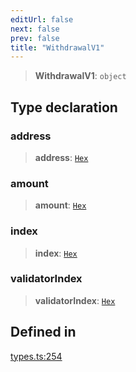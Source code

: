 ```yaml
---
editUrl: false
next: false
prev: false
title: "WithdrawalV1"
---
```


> **WithdrawalV1**: `object`

## Type declaration

### address

> **address**: [`Hex`](/reference/tevm/utils/type-aliases/hex/)

### amount

> **amount**: [`Hex`](/reference/tevm/utils/type-aliases/hex/)

### index

> **index**: [`Hex`](/reference/tevm/utils/type-aliases/hex/)

### validatorIndex

> **validatorIndex**: [`Hex`](/reference/tevm/utils/type-aliases/hex/)

## Defined in

[types.ts:254](https://github.com/evmts/tevm-monorepo/blob/main/packages/block/src/types.ts#L254)
